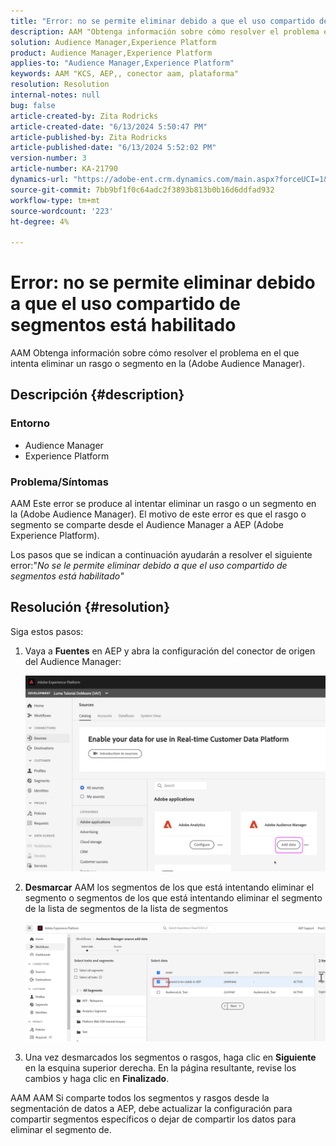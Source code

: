 ```yaml
---
title: "Error: no se permite eliminar debido a que el uso compartido de segmentos está habilitado"
description: AAM "Obtenga información sobre cómo resolver el problema en el que intenta eliminar un rasgo o segmento en (Adobe Audience Manager)".
solution: Audience Manager,Experience Platform
product: Audience Manager,Experience Platform
applies-to: "Audience Manager,Experience Platform"
keywords: AAM "KCS, AEP,, conector aam, plataforma"
resolution: Resolution
internal-notes: null
bug: false
article-created-by: Zita Rodricks
article-created-date: "6/13/2024 5:50:47 PM"
article-published-by: Zita Rodricks
article-published-date: "6/13/2024 5:52:02 PM"
version-number: 3
article-number: KA-21790
dynamics-url: "https://adobe-ent.crm.dynamics.com/main.aspx?forceUCI=1&pagetype=entityrecord&etn=knowledgearticle&id=6ab74c71-ad29-ef11-840a-002248084fbb"
source-git-commit: 7bb9bf1f0c64adc2f3893b813b0b16d6ddfad932
workflow-type: tm+mt
source-wordcount: '223'
ht-degree: 4%

---
```


# Error: no se permite eliminar debido a que el uso compartido de segmentos está habilitado


AAM Obtenga información sobre cómo resolver el problema en el que intenta eliminar un rasgo o segmento en la (Adobe Audience Manager).

## Descripción {#description}


### <b>Entorno</b>

- Audience Manager
- Experience Platform




### <b>Problema/Síntomas</b>

AAM Este error se produce al intentar eliminar un rasgo o un segmento en la (Adobe Audience Manager). El motivo de este error es que el rasgo o segmento se comparte desde el Audience Manager a AEP (Adobe Experience Platform).

Los pasos que se indican a continuación ayudarán a resolver el siguiente error:&quot;*No se le permite eliminar debido a que el uso compartido de segmentos está habilitado&quot;*


## Resolución {#resolution}

Siga estos pasos:<br>


1. Vaya a <b>Fuentes</b> en AEP y abra la configuración del conector de origen del Audience Manager:



   ![](assets/fc2c0636-a6cd-ed11-b597-6045bd006239.png)


2. <b>Desmarcar</b> AAM los segmentos de los que está intentando eliminar el segmento o segmentos de los que está intentando eliminar el segmento de la lista de segmentos de la lista de segmentos

   ![](assets/48be788f-a6cd-ed11-b597-6045bd006239.png)
3. Una vez desmarcados los segmentos o rasgos, haga clic en <b>Siguiente</b> en la esquina superior derecha. En la página resultante, revise los cambios y haga clic en <b>Finalizado</b>.




AAM AAM Si comparte todos los segmentos y rasgos desde la segmentación de datos a AEP, debe actualizar la configuración para compartir segmentos específicos o dejar de compartir los datos para eliminar el segmento de.


